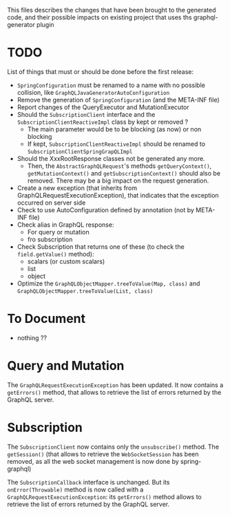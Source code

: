 This files describes the changes that have been brought to the generated code, and their possible impacts on existing project that uses ths graphql-generator plugin

# TODO

List of things that must or should be done before the first release:
* `SpringConfiguration` must be renamed to a name with no possible collision, like `GraphQLJavaGeneratorAutoConfiguration`
* Remove the generation of `SpringConfiguration` (and the META-INF file)
* Report changes of the QueryExecutor and MutationExecutor
* Should the `SubscriptionClient` interface and the `SubscriptionClientReactiveImpl` class by kept or removed ?
    * The main parameter would be to be blocking (as now) or non blocking
    * If kept, `SubscriptionClientReactiveImpl` should be renamed to `SubscriptionClientSpringGrapQLImpl`
* Should the XxxRootResponse classes not be generated any more.
    * Then, the `AbstractGraphQLRequest`'s methods `getQueryContext()`, `getMutationContext()` and `getSubscriptionContext()` should also be removed. There may be a big impact on the request generation.
* Create a new exception (that inherits from GraphQLRequestExecutionException), that indicates that the exception occurred on server side
* Check to use AutoConfiguration defined by annotation (not by META-INF file)
* Check alias in GraphQL response:
    * For query or mutation
    * fro subscription
* Check Subscription that returns one of these (to check the `field.getValue()` method):
    * scalars (or custom scalars)
    * list
    * object
* Optimize the `GraphQLObjectMapper.treeToValue(Map, class)` and `GraphQLObjectMapper.treeToValue(List, class)`

# To Document

* nothing ??


# Query and Mutation

The `GraphQLRequestExecutionException` has been updated. It now contains a `getErrors()` method, that allows to retrieve the list of errors returned by the GraphQL server.

# Subscription

The `SubscriptionClient` now contains only the `unsubscribe()` method. The `getSession()` (that allows to retrieve the `WebSocketSession` has been removed, as all the web socket management is now done by spring-graphql)

The `SubscriptionCallback` interface is unchanged. But its `onError(Throwable)` method is now called with a `GraphQLRequestExecutionException`: its `getErrors()` method allows to retrieve the list of errors returned by the GraphQL server.